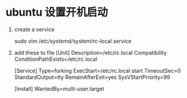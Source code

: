 # ubuntu 设置开机启动

1. create a service

    sudo vim /etc/systemd/system/rc-local.service
2. add these to file
    [Unit]
    Description=/etc/rc.local Compatibility
    ConditionPathExists=/etc/rc.local

    [Service]
    Type=forking
    ExecStart=/etc/rc.local start
    TimeoutSec=0
    StandardOutput=tty
    RemainAfterExit=yes
    SysVStartPriority=99

    [Install]
    WantedBy=multi-user.target
